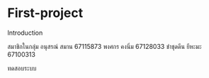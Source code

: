 # First-project
Introduction

สมาชิกในกลุ่ม
อนุสรณ์ สมาน 67115873
พงศกร คงนิ่ม 67128033
ชำชุดดีน ยีหะมะ 67100313

ทดสอบระบบ
